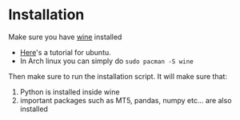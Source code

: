 # Installation
Make sure you have [wine]() installed
+ [Here](https://phoenixnap.com/kb/how-to-install-wine-on-ubuntu)'s a tutorial for ubuntu.
+ In Arch linux you can simply do `sudo pacman -S wine`

Then make sure to run the installation script. It will make sure that:
1. Python is installed inside wine
2. important packages such as MT5, pandas, numpy etc... are also installed

